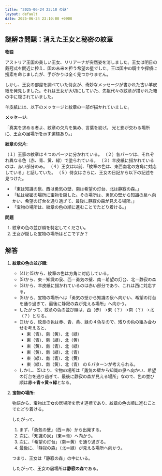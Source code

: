 ```yaml
---
title: "2025-06-24 23:10 の謎"
layout: default
date: 2025-06-24 23:10:00 +0900
---
```

## 謎解き問題：消えた王女と秘密の紋章

**物語**

アストリア王国の美しい王女、リリアーナが突然姿を消しました。王女は明日の戴冠式を間近に控え、国の未来を担う希望の星でした。王は国中の騎士や探偵に捜索を命じましたが、手がかりは全く見つかりません。

しかし、王女の部屋を調べていた侍女が、奇妙なメッセージが書かれた古い羊皮紙を発見しました。それは王女が大切にしていた、先祖代々の紋章が描かれた箱の中に隠されていました。

羊皮紙には、以下のメッセージと紋章の一部が描かれていました。

**メッセージ:**

「真実を求める者よ、紋章の欠片を集め、言葉を紡げ。
  光と影が交わる場所に、王女の居場所を示す道標あり。」

**紋章の欠片:**

（１）王家の紋章は４つのパーツに分かれている。
（２）各パーツは、それぞれ異なる色（赤、青、黄、緑）で塗られている。
（３）羊皮紙に描かれているのは、赤い部分のみ。
（４）王女は以前、「紋章の色は、東西南北の方角に対応している」と話していた。
（５）侍女はさらに、王女の日記から以下の記述を見つけた。

   *   「東は知識の泉、西は勇気の壁、南は希望の灯台、北は静寂の森。」
   *   「私は秘密の場所に宝物を隠した。その場所は、勇気の壁から知識の泉へ向かい、希望の灯台を通り過ぎて、最後に静寂の森が見える場所。」
   *   「宝物の場所は、紋章の色の順に進むことでたどり着ける。」

**問題**

1.  紋章の色の並び順を特定してください。
2.  王女が隠した宝物の場所はどこですか？

## 解答

1.  **紋章の色の並び順:**

    *   (4)と(5)から、紋章の色は方角に対応している。
    *   (5)から、東＝知識の泉、西＝勇気の壁、南＝希望の灯台、北＝静寂の森
    *   (3)から、羊皮紙に描かれているのは赤い部分であり、これは西に対応する。
    *   (5)から、宝物の場所へは「勇気の壁から知識の泉へ向かい、希望の灯台を通り過ぎて、最後に静寂の森が見える場所」へ向かう。
    *   したがって、紋章の色の並び順は、西（赤）→東（？）→南（？）→北（？）となる。
    *   (2)から、紋章の色は赤、青、黄、緑の４色なので、残りの色の組み合わせを考えると、
        *   東（青）、南（黄）、北（緑）
        *   東（青）、南（緑）、北（黄）
        *   東（黄）、南（青）、北（緑）
        *   東（黄）、南（緑）、北（青）
        *   東（緑）、南（青）、北（黄）
        *   東（緑）、南（黄）、北（青）
        の６パターンが考えられる。
    *   しかし、(5)より、宝物の場所は「勇気の壁から知識の泉へ向かい、希望の灯台を通り過ぎて、最後に静寂の森が見える場所」なので、色の並び順は**赤→青→黄→緑**となる。

2.  **宝物の場所:**

    物語から、宝物は王女の居場所を示す道標であり、紋章の色の順に進むことでたどり着ける。

    したがって、

    1.  まず、「勇気の壁」（西＝赤）から出発する。
    2.  次に、「知識の泉」（東＝青）へ向かう。
    3.  次に、「希望の灯台」（南＝黄）を通り過ぎる。
    4.  最後に、「静寂の森」（北＝緑）が見える場所へ向かう。

    つまり、王女は「静寂の森」の中にいる。

    したがって、王女の居場所は**静寂の森**である。
